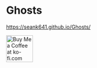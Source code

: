 # Ghosts

https://seank641.github.io/Ghosts/

<a href='https://ko-fi.com/B0B61L93H' target='_blank'><img height='72' style='border:0px;height:72px;' src='https://cdn.ko-fi.com/cdn/kofi1.png?v=2' border='0' alt='Buy Me a Coffee at ko-fi.com' /></a>
